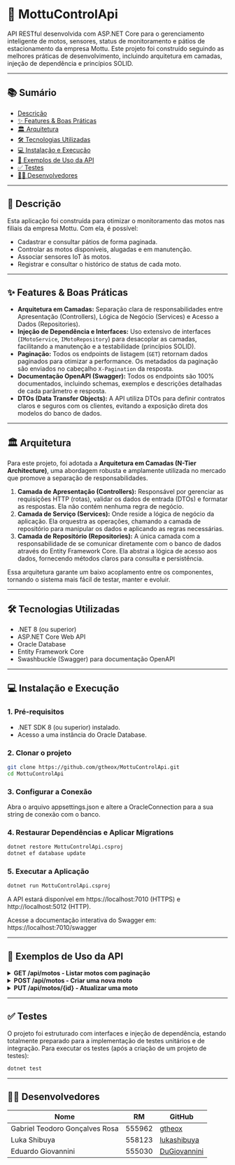   # 🚀 MottuControlApi

API RESTful desenvolvida com ASP.NET Core para o gerenciamento inteligente de motos, sensores, status de monitoramento e pátios de estacionamento da empresa Mottu. Este projeto foi construído seguindo as melhores práticas de desenvolvimento, incluindo arquitetura em camadas, injeção de dependência e princípios SOLID.

---

## 📚 Sumário

- [Descrição](#-descrição)
- [✨ Features & Boas Práticas](#-features--boas-práticas)
- [🏛️ Arquitetura](#️-arquitetura)
- [🛠️ Tecnologias Utilizadas](#️-tecnologias-utilizadas)
- [💻 Instalação e Execução](#-instalação-e-execução)
- [📡 Exemplos de Uso da API](#-exemplos-de-uso-da-api)
- [✅ Testes](#-testes)
- [👨‍💻 Desenvolvedores](#-desenvolvedores)

---

## 📖 Descrição

Esta aplicação foi construída para otimizar o monitoramento das motos nas filiais da empresa Mottu. Com ela, é possível:

- Cadastrar e consultar pátios de forma paginada.
- Controlar as motos disponíveis, alugadas e em manutenção.
- Associar sensores IoT às motos.
- Registrar e consultar o histórico de status de cada moto.

---

## ✨ Features & Boas Práticas

- **Arquitetura em Camadas:** Separação clara de responsabilidades entre Apresentação (Controllers), Lógica de Negócio (Services) e Acesso a Dados (Repositories).
- **Injeção de Dependência e Interfaces:** Uso extensivo de interfaces (`IMotoService`, `IMotoRepository`) para desacoplar as camadas, facilitando a manutenção e a testabilidade (princípios SOLID).
- **Paginação:** Todos os endpoints de listagem (`GET`) retornam dados paginados para otimizar a performance. Os metadados da paginação são enviados no cabeçalho `X-Pagination` da resposta.
- **Documentação OpenAPI (Swagger):** Todos os endpoints são 100% documentados, incluindo schemas, exemplos e descrições detalhadas de cada parâmetro e resposta.
- **DTOs (Data Transfer Objects):** A API utiliza DTOs para definir contratos claros e seguros com os clientes, evitando a exposição direta dos modelos do banco de dados.

---

## 🏛️ Arquitetura

Para este projeto, foi adotada a **Arquitetura em Camadas (N-Tier Architecture)**, uma abordagem robusta e amplamente utilizada no mercado que promove a separação de responsabilidades.

1.  **Camada de Apresentação (Controllers):** Responsável por gerenciar as requisições HTTP (rotas), validar os dados de entrada (DTOs) e formatar as respostas. Ela não contém nenhuma regra de negócio.
2.  **Camada de Serviço (Services):** Onde reside a lógica de negócio da aplicação. Ela orquestra as operações, chamando a camada de repositório para manipular os dados e aplicando as regras necessárias.
3.  **Camada de Repositório (Repositories):** A única camada com a responsabilidade de se comunicar diretamente com o banco de dados através do Entity Framework Core. Ela abstrai a lógica de acesso aos dados, fornecendo métodos claros para consulta e persistência.

Essa arquitetura garante um baixo acoplamento entre os componentes, tornando o sistema mais fácil de testar, manter e evoluir.

---

## 🛠️ Tecnologias Utilizadas

- .NET 8 (ou superior)
- ASP.NET Core Web API
- Oracle Database
- Entity Framework Core
- Swashbuckle (Swagger) para documentação OpenAPI

---

## 💻 Instalação e Execução

### 1. Pré-requisitos

- .NET SDK 8 (ou superior) instalado.
- Acesso a uma instância do Oracle Database.

### 2. Clonar o projeto

```bash
git clone https://github.com/gtheox/MottuControlApi.git
cd MottuControlApi
```

### 3. Configurar a Conexão

Abra o arquivo appsettings.json e altere a OracleConnection para a sua string de conexão com o banco.

### 4. Restaurar Dependências e Aplicar Migrations

```bash
dotnet restore MottuControlApi.csproj
dotnet ef database update
```

### 5. Executar a Aplicação

```bash
dotnet run MottuControlApi.csproj
```

A API estará disponível em https://localhost:7010 (HTTPS) e http://localhost:5012 (HTTP).

Acesse a documentação interativa do Swagger em: https://localhost:7010/swagger

---

## 📡 Exemplos de Uso da API

<details>
<summary><strong>GET /api/motos - Listar motos com paginação</strong></summary>

**Comando cURL:**

```bash
curl -X GET "https://localhost:7010/api/motos?pageNumber=1&pageSize=3" -k
```

**Resposta:**

Cabeçalho de Resposta `X-Pagination`:

```json
{ "TotalCount": 5, "PageSize": 3, "CurrentPage": 1, "TotalPages": 2, "HasNext": true, "HasPrevious": false }
```

Corpo da Resposta:

```json
[
  {
    "id": 1,
    "modelo": "Honda Biz 110i",
    "placa": "ABC1D23",
    "status": "Disponível",
    "patioId": 1,
    "nomePatio": "Pátio Central",
    "sensores": [...],
    "statusMonitoramentos": [...]
  }
]
```

</details>

<details>
<summary><strong>POST /api/motos - Criar uma nova moto</strong></summary>

**Comando cURL:**

```bash
curl -X POST "https://localhost:7010/api/motos" -k -H "Content-Type: application/json" -d '{
  "modelo": "Yamaha Fazer 250",
  "placa": "FAZ3R25",
  "status": "Disponível",
  "patioId": 1
}'
```

**Resposta (201 Created):**

```json
{
  "id": 6,
  "modelo": "Yamaha Fazer 250",
  "placa": "FAZ3R25",
  "status": "Disponível",
  "patioId": 1,
  "nomePatio": "Pátio Central",
  "sensores": [],
  "statusMonitoramentos": []
}
```

</details>

<details>
<summary><strong>PUT /api/motos/{id} - Atualizar uma moto</strong></summary>

**Comando cURL:**

```bash
curl -X PUT "https://localhost:7010/api/motos/1" -k -H "Content-Type: application/json" -d '{
  "modelo": "Honda Biz 110i",
  "status": "Manutenção",
  "patioId": 1
}'
```

**Resposta (200 OK):**

```json
{
  "id": 1,
  "modelo": "Honda Biz 110i",
  "placa": "ABC1D23",
  "status": "Manutenção",
  "patioId": 1
}
```

</details>

---

## ✅ Testes

O projeto foi estruturado com interfaces e injeção de dependência, estando totalmente preparado para a implementação de testes unitários e de integração. Para executar os testes (após a criação de um projeto de testes):

```bash
dotnet test
```

---

## 👨‍💻 Desenvolvedores

| Nome                           | RM     | GitHub                                          |
| ------------------------------ | ------ | ----------------------------------------------- |
| Gabriel Teodoro Gonçalves Rosa | 555962 | [gtheox](https://github.com/gtheox)             |
| Luka Shibuya                   | 558123 | [lukashibuya](https://github.com/lukashibuya)   |
| Eduardo Giovannini             | 555030 | [DuGiovannini](https://github.com/DuGiovannini) |
